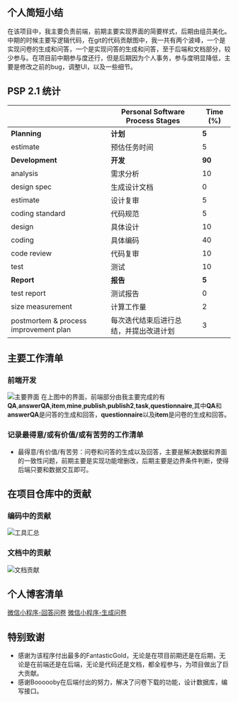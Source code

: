 ## 个人简短小结
在该项目中，我主要负责前端，前期主要实现界面的简要样式，后期由组员美化。中期的时候主要写逻辑代码，在git的代码贡献图中，我一共有两个波峰，一个是实现问卷的生成和问答，一个是实现问答的生成和问答，至于后端和文档部分，较少参与。在项目前中期参与度还行，但是后期因为个人事务，参与度明显降低，主要是修改之前的bug，调整UI，以及一些细节。
## PSP 2.1 统计
|                                       | **Personal Software Process Stages**   | **Time (%)** |
| ------------------------------------- | -------------------------------------- | ------------ |
| **Planning**                          | **计划**                               | **5**        |
| estimate                              | 预估任务时间                           | 5            |
| **Development**                       | **开发**                               | **90**       |
| analysis                              | 需求分析                               | 10           |
| design spec                           | 生成设计文档                           | 0            |
| estimate                              | 设计复审                               | 5            |
| coding standard                       | 代码规范                               | 5            |
| design                                | 具体设计                               | 10           |
| coding                                | 具体编码                               | 40           |
| code review                           | 代码复审                               | 10           |
| test                                  | 测试                                   | 10           |
| **Report**                            | **报告**                               | **5**       |
| test report                           | 测试报告                               | 0            |
| size measurement                      | 计算工作量                             | 2            |
| postmortem & process improvement plan | 每次迭代结束后进行总结，并提出改进计划 | 3            |
## 主要工作清单
### 前端开发
![主要界面](https://img-blog.csdnimg.cn/20190629225758999.png)
在上图中的界面，前端部分由我主要完成的有**QA**,**answerQA**,**item**,**mine**,**publish**,**publish2**,**task**,**questionnaire**,其中**QA**和 **answerQA**是问答的生成和回答，**questionnaire**以及**item**是问卷的生成和回答。
### 记录最得意/或有价值/或有苦劳的工作清单
- 最得意/有价值/有苦劳：问卷和问答的生成以及回答，主要是解决数据和界面的一致性问题，前期主要是实现功能增删改，后期主要是边界条件判断，使得后端只要和数据交互即可。
## 在项目仓库中的贡献
### 编码中的贡献
![工具汇总](https://img-blog.csdnimg.cn/20190629224116700.png?x-oss-process=image/watermark,type_ZmFuZ3poZW5naGVpdGk,shadow_10,text_aHR0cHM6Ly9ibG9nLmNzZG4ubmV0L3lhb3hoNg==,size_16,color_FFFFFF,t_70)

### 文档中的贡献
![文档贡献](https://img-blog.csdnimg.cn/20190630104915545.png?x-oss-process=image/watermark,type_ZmFuZ3poZW5naGVpdGk,shadow_10,text_aHR0cHM6Ly9ibG9nLmNzZG4ubmV0L3lhb3hoNg==,size_16,color_FFFFFF,t_70)
## 个人博客清单
[微信小程序-回答问卷](https://blog.csdn.net/yaoxh6/article/details/89741182)
[微信小程序-生成问卷](https://blog.csdn.net/yaoxh6/article/details/89736411)
## 特别致谢
- 感谢为该程序付出最多的FantasticGold，无论是在项目前期还是在后期，无论是在前端还是在后端，无论是代码还是文档，都全程参与，为项目做出了巨大贡献。
- 感谢Boooooby在后端付出的努力，解决了问卷下载的功能，设计数据库，编写接口。